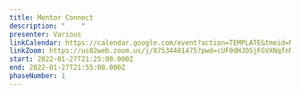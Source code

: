 ```yaml
---
title: Mentor Connect
description: "    "
presenter: Various
linkCalendar: https://calendar.google.com/event?action=TEMPLATE&tmeid=N3QyNWFzMWtzZmluM3AzNXA2Yzdkc240YTQgbGVzeWFAZW52aXNpb25tYW5hZ2VtZW50LmNvbQ&tmsrc=lesya%40envisionmanagement.com
linkZoom: https://us02web.zoom.us/j/87534481475?pwd=cUF0dHJDSjFGVXNqTnNiNm9HSC9NUT09
start: 2022-01-27T21:25:00.000Z
end: 2022-01-27T21:55:00.000Z
phaseNumber: 1
---
```

